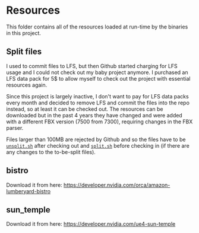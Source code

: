 # Resources

This folder contains all of the resources loaded at run-time by the binaries in
this project.

## Split files

I used to commit files to LFS, but then Github started charging for LFS usage and I could not check out my baby project anymore. I purchased an LFS data pack for 5$ to allow myself to check out the project with essential resources again.

Since this project is largely inactive, I don't want to pay for LFS data packs every month and decided to remove LFS and commit the files into the repo instead, so at least it can be checked out. The resources can be downloaded but in the past 4 years they have changed and were added with a different FBX version (7500 from 7300), requiring changes in the FBX parser.

Files larger than 100MB are rejected by Github and so the files have to be [`unsplit.sh`](./unsplit.sh) after checking out and [`split.sh`](./split.sh) before checking in (if there are any changes to the to-be-split files).

## bistro

Download it from here: https://developer.nvidia.com/orca/amazon-lumberyard-bistro

## sun_temple

Download it from here: https://developer.nvidia.com/ue4-sun-temple

